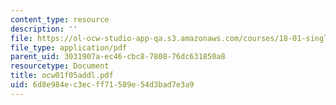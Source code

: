 ```yaml
---
content_type: resource
description: ''
file: https://ol-ocw-studio-app-qa.s3.amazonaws.com/courses/18-01-single-variable-calculus-fall-2005/6d8e984ec3ecff71589e54d3bad7e3a9_ocw01f05addl.pdf
file_type: application/pdf
parent_uid: 3031907a-ec46-cbc8-7808-76dc631850a8
resourcetype: Document
title: ocw01f05addl.pdf
uid: 6d8e984e-c3ec-ff71-589e-54d3bad7e3a9
---
```

